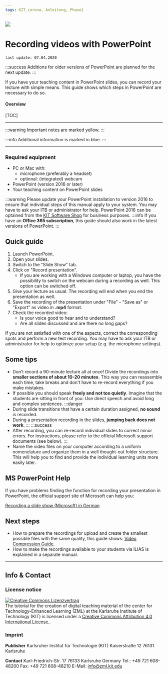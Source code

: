 ```yaml
---
tags: KIT_corona, Anleitung, Phase1
---
```

![](https://i.imgur.com/eAg9Fgb.png)

# Recording videos with PowerPoint
```
last update: 07.04.2020
```
:::success
Additions for older versions of PowerPoint are planned for the next update.
:::

If you have your teaching content in PowerPoint slides, you can record your lecture with simple means. This guide shows which steps in PowerPoint are necessary to do so.

#### Overview
[TOC]

---

:::warning
Important notes are marked yellow.
:::

:::info
Additional information is marked in blue.
:::

---

### Required equipment
* PC or Mac with:
    * microphone (preferably a headset) 
    * optional: (integrated) webcam
* PowerPoint (version 2016 or later)
* Your teaching content on PowerPoint slides

:::warning
Please update your PowerPoint installation to version 2016 to ensure that individual steps of this manual apply to your system. You may have to ask your ITB or administrator for help. PowerPoint 2016 can be optained from the [KIT Software Shop](https://rzunika.asknet.de) for business purposes.
:::info
If you have an **Office 365 subscription**, this guide should also work in the latest versions of PowerPoint.
:::


## Quick guide 

1. Launch PowerPoint.
2. Open your slides.
3. Switch to the "Slide Show" tab.
4. Click on "Record presentation".
    * If you are working with a Windows computer or laptop, you have the possibility to switch on the webcam during a recording as well. This option can be switched off.
5. Give your lecture as usual. The recording will end when you end the presentation as well.
6. Save the recording of the presentation under "File" - "Save as" or "Export" as video in **.mp4** format.
7. Check the recorded video:
    * Is your voice good to hear and to understand?
    * Are all slides discussed and are there no long gaps?

If you are not satisfied with one of the aspects, correct the corresponding spots and perform a new test recording. You may have to ask your ITB or administrator for help to optimize your setup (e.g. the microphone settings).


## Some tips
* Don’t record a 90-minute lecture all at once! Divide the recordings into **smaller sections of about 10-20 minutes**. This way you can reassemble each time, take breaks and don't have to re-record everything if you make mistakes.
* If possible you should speak **freely and not too quietly**. Imagine that the students are sitting in front of you: Use direct speech and avoid long and complex sentences.
:::danger
* During slide transitions that have a certain duration assigned, **no sound** is recorded.
* During a presentation recording in the slides, **jumping back does not work**.
:::
:::success
* After recording, you can re-record individual slides to correct minor errors. For instructions, please refer to the official Microsoft support documents (see below).
:::
* Name the video files on your computer according to a uniform nomenclature and organize them in a well thought-out folder structure. This will help you to find and provide the individual learning units more easily later.

## MS PowerPoint Help
If you have problems finding the function for recording your presentation in PowerPoint, the official support site of Microsoft can help you:

[Recording a slide show (Microsoft) in German](https://support.office.com/de-de/article/aufzeichnen-einer-bildschirmpräsentation-mit-kommentaren-und-folienanzeigedauern-0b9502c6-5f6c-40ae-b1e7-e47d8741161c#OfficeVersion=Office_365)

## Next steps
* How to prepare the recordings for upload and create the smallest possible files with the same quality, this guide shows: [Video Compression Guide](https://s.kit.edu/tutorial-video-compression).
* How to make the recordings available to your students via ILIAS is explained in a separate manual.

---
## Info & Contact

### License notice
<a rel="license" href="http://creativecommons.org/licenses/by/4.0/"><img alt="Creative Commons Lizenzvertrag" style="border-width:0" src="https://i.creativecommons.org/l/by/4.0/88x31.png" /></a><br /><span xmlns:dct="http://purl.org/dc/terms/" property="dct:title">The tutorial for the creation of digital teaching material</span> of <span xmlns:cc="http://creativecommons.org/ns#" property="cc:attributionName">the center for Technology-Enhanced Learning (ZML) at the Karlsruhe Institute of Technology (KIT) </span> is licensed under a <a rel="license" href="http://creativecommons.org/licenses/by/4.0/">Creative Commons Attribution 4.0 International License.</a>.

### Imprint

**Publisher**
Karlsruher Institut für Technologie (KIT)
Kaiserstraße 12
76131 Karlsruhe

**Contact**
Karl-Friedrich-Str. 17
76133 Karlsruhe
Germany
Tel.: +49 721 608-48200
Fax: +49 721 608-48210
E-Mail: info@zml.kit.edu
